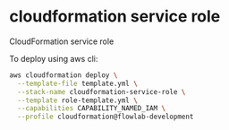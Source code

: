 # cloudformation service role

CloudFormation service role

To deploy using aws cli:
```sh
aws cloudformation deploy \
  --template-file template.yml \
  --stack-name cloudformation-service-role \
  --template role-template.yml \
  --capabilities CAPABILITY_NAMED_IAM \
  --profile cloudformation@flowlab-development
```
